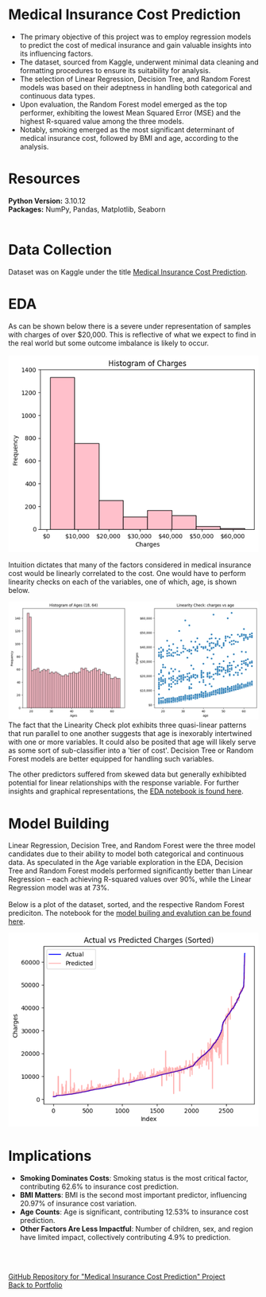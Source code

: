 # Medical Insurance Cost Prediction

- The primary objective of this project was to employ regression models to predict the cost of medical insurance and gain valuable insights into its influencing factors.
- The dataset, sourced from Kaggle, underwent minimal data cleaning and formatting procedures to ensure its suitability for analysis.
- The selection of Linear Regression, Decision Tree, and Random Forest models was based on their adeptness in handling both categorical and continuous data types.
- Upon evaluation, the Random Forest model emerged as the top performer, exhibiting the lowest Mean Squared Error (MSE) and the highest R-squared value among the three models.
- Notably, smoking emerged as the most significant determinant of medical insurance cost, followed by BMI and age, according to the analysis.<br>




# Resources 
**Python Version:** 3.10.12 <br>
**Packages:** NumPy, Pandas, Matplotlib, Seaborn<br><br>




# Data Collection
Dataset was on Kaggle under the title [Medical Insurance Cost Prediction](https://www.kaggle.com/datasets/rahulvyasm/medical-insurance-cost-prediction/data).<br>



# EDA
As can be shown below there is a severe under representation of samples with charges of over $20,000. This is reflective of what we expect to find in the real world but some outcome imbalance is likely to occur.<br><br>
![image](/images/Response_Histogram.png) <br>

Intuition dictates that many of the factors considered in medical insurance cost would be linearly correlated to the cost. One would have to perform linearity checks on each of the variables, one of which, age, is shown below. <br>

![image](/images/Ages_Histogram.png) <br>
The fact that the Linearity Check plot exhibits three quasi-linear patterns that run parallel to one another suggests that age is inexorably intertwined with one or more variables. It could also be posited that age will likely serve as some sort of sub-classifier into a 'tier of cost'. Decision Tree or Random Forest models are better equipped for handling such variables. <br>

The other predictors suffered from skewed data but generally exhibibted potential for linear relationships with the response variable. For further insights and graphical representations, the [EDA notebook is found here](https://github.com/LucinoGarcia/Medical-Insurance-Cost/blob/main/Medical_Insurance_Cost%2C_EDA.ipynb).<br>



# Model Building
Linear Regression, Decision Tree, and Random Forest were the three model candidates due to their ability to model both categorical and continuous data. As speculated in the Age variable exploration in the EDA, Decision Tree and Random Forest models performed significantly better than Linear Regression – each achieving R-squared values over 90%, while the Linear Regression model was at 73%.<br> <br> 
Below is a plot of the dataset, sorted, and the respective Random Forest prediciton. The notebook for the [model builing and evalution can be found here](https://github.com/LucinoGarcia/Medical-Insurance-Cost/blob/main/Medical_Insurance_Cost%2C_Model.ipynb).


![MedCostReg_Plot.png](/images/MedCostReg_Plot.png)<br>



# Implications
- **Smoking Dominates Costs**: Smoking status is the most critical factor, contributing 62.6% to insurance cost prediction.
- **BMI Matters**: BMI is the second most important predictor, influencing 20.97% of insurance cost variation.
- **Age Counts**: Age is significant, contributing 12.53% to insurance cost prediction.
- **Other Factors Are Less Impactful**: Number of children, sex, and region have limited impact, collectively contributing 4.9% to prediction.


<br><br>



[GitHub Repository for "Medical Insurance Cost Prediction" Project](https://github.com/LucinoGarcia/Medical-Insurance-Cost) <br>
[Back to Portfolio](https://lucinogarcia.github.io/Portfolio/)
